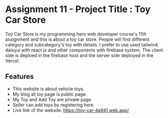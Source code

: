 
# Assignment 11 - Project Title : Toy Car Store
Toy Car Store is my programming hero web developer course's 11th assignment and this is about a toy car store. People will find different category and subcategory's toy with details. I  prefer to use used tailwind, daisyui with react js and other components with firebase system. The client side is deploed in the firebase host and the server side deployed in the Vercel.



## Features

 
 - This website is about vehicle toys.
 - My blog all toy page is public page. 
 - My Toy and Add Toy are private page
 - Seller can add toys by registering here
 - Live link of the website: https://toy-car-4a941.web.app/





